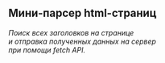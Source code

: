 ## Мини-парсер html-страниц

*Поиск всех заголовков на странице*  
*и отправка полученных данных на сервер*  
*при помощи fetch API.*